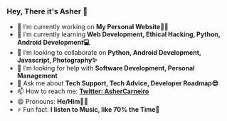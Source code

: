 ### Hey, There it's Asher 👋


- 🔭 I’m currently working on <b>My Personal Website👨‍💻</b>
- 🌱 I’m currently learning<b> Web Development, Ethical Hacking, Python, Android Development💻</b>
- 👯 I’m looking to collaborate on <b>Python, Android Development, Javascript, Photography✨</b>
- 🤔 I’m looking for help with <b>Software Development, Personal Management</b>
- 💬 Ask me about <b>Tech Support, Tech Advice, Developer Roadmap😎</b>
- 📫 How to reach me: <b>[Twitter: AsherCarneiro](https://twitter.com/AsherCarneiro)</b>
- 😄 Pronouns: <b>He/Him👦🏽</b>
- ⚡ Fun fact: <b>I listen to Music, like 70% the Time🎵</b>

